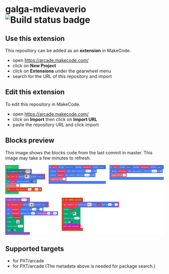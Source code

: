 # galga-mdievaverio ![Build status badge](https://github.com/pabjaimig/galga-mdievaverio/workflows/MakeCode/badge.svg)



## Use this extension

This repository can be added as an **extension** in MakeCode.

* open https://arcade.makecode.com/
* click on **New Project**
* click on **Extensions** under the gearwheel menu
* search for the URL of this repository and import

## Edit this extension

To edit this repository in MakeCode.

* open https://arcade.makecode.com/
* click on **Import** then click on **Import URL**
* paste the repository URL and click import

## Blocks preview

This image shows the blocks code from the last commit in master.
This image may take a few minutes to refresh.

![A rendered view of the blocks](https://github.com/pabjaimig/galga-mdievaverio/raw/master/.makecode/blocks.png)

## Supported targets

* for PXT/arcade
* for PXT/arcade
(The metadata above is needed for package search.)


